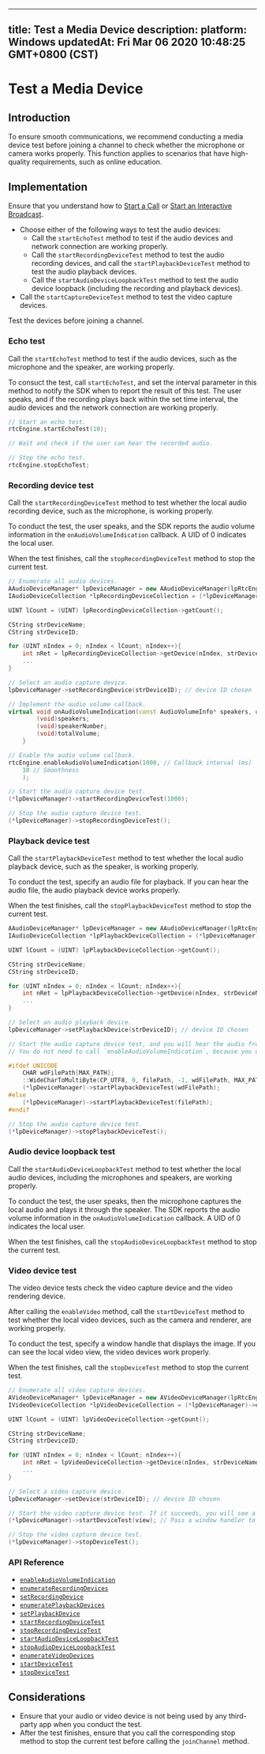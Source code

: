 
---
title: Test a Media Device
description: 
platform: Windows
updatedAt: Fri Mar 06 2020 10:48:25 GMT+0800 (CST)
---
# Test a Media Device
## Introduction

To ensure smooth communications, we recommend conducting a media device test before joining a channel to check whether the microphone or camera works properly. This function applies to scenarios that have high-quality requirements, such as online education.

## Implementation

Ensure that you understand how to [Start a Call](../../en/Interactive%20Broadcast/start_call_windows.md) or [Start an Interactive Broadcast](../../en/Interactive%20Broadcast/start_live_windows.md).

- Choose either of the following ways to test the audio devices:
	- Call the `startEchoTest` method to test if the audio devices and network connection are working properly.
	- Call the `startRecordingDeviceTest` method to test the audio recording devices, and call the `startPlaybackDeviceTest` method to test the audio playback devices.
	- Call the `startAudioDeviceLoopbackTest` method to test the audio device loopback (including the recording and playback devices).
- Call the `startCaptureDeviceTest` method to test the video capture devices.

<div class="alert note">Test the devices before joining a channel.</div>

### Echo test

Call the `startEchoTest` method to test if the audio devices, such as the microphone and the speaker, are working properly.

To consuct the test, call `startEchoTest`, and set the interval parameter in this method to notify the SDK when to report the result of this test. The user speaks, and if the recording plays back within the set time interval, the audio devices and the network connection are working properly.

```C++
// Start an echo test.
rtcEngine.startEchoTest(10);

// Wait and check if the user can hear the recorded audio.

// Stop the echo test.
rtcEngine.stopEchoTest;
```


### Recording device test

Call the `startRecordingDeviceTest` method to test whether the local audio recording device, such as the microphone, is working properly.

To conduct the test, the user speaks, and the SDK reports the audio volume information in the `onAudioVolumeIndication` callback. A UID of 0 indicates the local user.

When the test finishes, call the `stopRecordingDeviceTest` method to stop the current test.

```C++
// Enumerate all audio devices.
AAudioDeviceManager* lpDeviceManager = new AAudioDeviceManager(lpRtcEngine);
IAudioDeviceCollection *lpRecordingDeviceCollection = (*lpDeviceManager)->enumerateRecordingDevices();

UINT lCount = (UINT) lpRecordingDeviceCollection->getCount();

CString strDeviceName;
CString strDeviceID;

for (UINT nIndex = 0; nIndex < lCount; nIndex++){
    int nRet = lpRecordingDeviceCollection->getDevice(nIndex, strDeviceName, strDeviceID);
	...
}

// Select an audio capture device.
lpDeviceManager->setRecordingDevice(strDeviceID); // device ID chosen

// Implement the audio volume callback.
virtual void onAudioVolumeIndication(const AudioVolumeInfo* speakers, unsigned int speakerNumber, int totalVolume) {
        (void)speakers;
        (void)speakerNumber;
        (void)totalVolume;
    }

// Enable the audio volume callback.
rtcEngine.enableAudioVolumeIndication(1000, // Callback interval (ms)
	10 // Smoothness
	);

// Start the audio capture device test.
(*lpDeviceManager)->startRecordingDeviceTest(1000);

// Stop the audio capture device test.
(*lpDeviceManager)->stopRecordingDeviceTest();
```

### Playback device test

Call the `startPlaybackDeviceTest` method to test whether the local audio playback device, such as the speaker, is working properly.

To conduct the test, specify an audio file for playback. If you can hear the audio file, the audio playback device works properly.

When the test finishes, call the `stopPlaybackDeviceTest` method to stop the current test.

```C++
AAudioDeviceManager* lpDeviceManager = new AAudioDeviceManager(lpRtcEngine);
IAudioDeviceCollection *lpPlaybackDeviceCollection = (*lpDeviceManager)->enumeratePlaybackDevices();

UINT lCount = (UINT) lpPlaybackDeviceCollection->getCount();

CString strDeviceName;
CString strDeviceID;

for (UINT nIndex = 0; nIndex < lCount; nIndex++){
    int nRet = lpPlaybackDeviceCollection->getDevice(nIndex, strDeviceName, strDeviceID);
	...
}

// Select an audio playback device.
lpDeviceManager->setPlaybackDevice(strDeviceID); // device ID chosen

// Start the audio capture device test, and you will hear the audio from the external device.
// You do not need to call `enableAudioVolumeIndication`, because you can directly hear the audio.

#ifdef UNICODE
	CHAR wdFilePath[MAX_PATH];
	::WideCharToMultiByte(CP_UTF8, 0, filePath, -1, wdFilePath, MAX_PATH, NULL, NULL);
	(*lpDeviceManager)->startPlaybackDeviceTest(wdFilePath);
#else
	(*lpDeviceManager)->startPlaybackDeviceTest(filePath);
#endif

// Stop the audio capture device test.
(*lpDeviceManager)->stopPlaybackDeviceTest();
```

### Audio device loopback test

Call the `startAudioDeviceLoopbackTest` method to test whether the local audio devices, including the microphones and speakers, are working properly.

To conduct the test, the user speaks, then the microphone captures the local audio and plays it through the speaker. The SDK reports the audio volume information in the `onAudioVolumeIndication` callback. A UID of 0 indicates the local user.

When the test finishes, call the `stopAudioDeviceLoopbackTest` method to stop the current test.

### Video device test

The video device tests check the video capture device and the video rendering device.

After calling the `enableVideo` method, call the `startDeviceTest` method to test whether the local video devices, such as the camera and renderer, are working properly.

To conduct the test, specify a window handle that displays the image. If you can see the local video view, the video devices work properly.

When the test finishes, call the `stopDeviceTest` method to stop the current test.

```C++
// Enumerate all video capture devices.
AVideoDeviceManager* lpDeviceManager = new AVideoDeviceManager(lpRtcEngine);
IVideoDeviceCollection *lpVideoDeviceCollection = (*lpDeviceManager)->enumerateVideoDevices();

UINT lCount = (UINT) lpVideoDeviceCollection->getCount();

CString strDeviceName;
CString strDeviceID;

for (UINT nIndex = 0; nIndex < lCount; nIndex++){
    int nRet = lpVideoDeviceCollection->getDevice(nIndex, strDeviceName, strDeviceID);
	...
}

// Select a video capture device.
lpDeviceManager->setDevice(strDeviceID); // device ID chosen

// Start the video capture device test. If it succeeds, you will see a preview of the screen.
(*lpDeviceManager)->startDeviceTest(view); // Pass a window handler to it.

// Stop the video capture device test.
(*lpDeviceManager)->stopDeviceTest();
```


### API Reference

* [`enableAudioVolumeIndication`](https://docs.agora.io/en/Interactive%20Broadcast/API%20Reference/cpp/classagora_1_1rtc_1_1_i_rtc_engine.html#a4b30a8ff1ae50c4c114ae4f909c4ebcb)
* [`enumerateRecordingDevices`](https://docs.agora.io/en/Interactive%20Broadcast/API%20Reference/cpp/classagora_1_1rtc_1_1_i_audio_device_manager.html#a1ea4f53d60dc91ea83960885f9ab77ee)
* [`setRecordingDevice`](https://docs.agora.io/en/Interactive%20Broadcast/API%20Reference/cpp/classagora_1_1rtc_1_1_i_audio_device_manager.html#a723941355030636cd7d183d53cc7ace7)
* [`enumeratePlaybackDevices`](https://docs.agora.io/en/Interactive%20Broadcast/API%20Reference/cpp/classagora_1_1rtc_1_1_i_audio_device_manager.html#aa13c99d575d89e7ceeeb139be723b18a)
* [`setPlaybackDevice`](https://docs.agora.io/en/Interactive%20Broadcast/API%20Reference/cpp/classagora_1_1rtc_1_1_i_audio_device_manager.html#a1ee23eae83165a27bcbd88d80158b4f1)
* [`startRecordingDeviceTest`](https://docs.agora.io/en/Interactive%20Broadcast/API%20Reference/cpp/classagora_1_1rtc_1_1_i_audio_device_manager.html#a9e732d31f179a90d388998f5b86ebf06)
* [`stopRecordingDeviceTest`](https://docs.agora.io/en/Interactive%20Broadcast/API%20Reference/cpp/classagora_1_1rtc_1_1_i_audio_device_manager.html#a796e7b8a58eb303f18f04e1e9d12a94b)
* [`startAudioDeviceLoopbackTest`](https://docs.agora.io/en/Interactive%20Broadcast/API%20Reference/cpp/classagora_1_1rtc_1_1_i_audio_device_manager.html#ac78c08f3212dc3efa000e197207dec53)
* [`stopAudioDeviceLoopbackTest`](https://docs.agora.io/en/Interactive%20Broadcast/API%20Reference/cpp/classagora_1_1rtc_1_1_i_audio_device_manager.html#aad01da1e0bacd3f2fd355483f9e3befb)
* [`enumerateVideoDevices`](https://docs.agora.io/en/Interactive%20Broadcast/API%20Reference/cpp/classagora_1_1rtc_1_1_i_video_device_manager.html#aef51744162ec544abf2aaf0488ca062d)
* [`startDeviceTest`](https://docs.agora.io/en/Interactive%20Broadcast/API%20Reference/cpp/classagora_1_1rtc_1_1_i_video_device_manager.html#ac148cafcb191841fd4aa7f5b6166b16d)
* [`stopDeviceTest`](https://docs.agora.io/en/Interactive%20Broadcast/API%20Reference/cpp/classagora_1_1rtc_1_1_i_video_device_manager.html#ae3fe9f7ad1ddf4d5cda5e30d14b9d321)

## Considerations

- Ensure that your audio or video device is not being used by any third-party app when you conduct the test.
- After the test finishes, ensure that you call the corresponding stop method to stop the current test before calling the `joinChannel` method.

